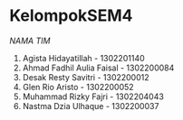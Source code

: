 # KelompokSEM4
*NAMA TIM*
1. Agista Hidayatillah - 1302201140
2. Ahmad Fadhil Aulia Faisal - 1302200084
3. Desak Resty Savitri - 1302200012
4. Glen Rio Aristo - 1302200052
5. Muhammad Rizky Fajri - 1302204043
6. Nastma Dzia Ulhaque - 1302200037
